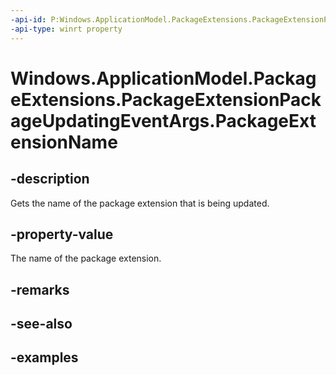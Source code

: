 ```yaml
---
-api-id: P:Windows.ApplicationModel.PackageExtensions.PackageExtensionPackageUpdatingEventArgs.PackageExtensionName
-api-type: winrt property
---
```


# Windows.ApplicationModel.PackageExtensions.PackageExtensionPackageUpdatingEventArgs.PackageExtensionName

<!--
public string PackageExtensionName { get; }
-->

## -description

Gets the name of the package extension that is being updated.

## -property-value

The name of the package extension.

## -remarks

## -see-also

## -examples
